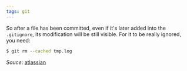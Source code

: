 ```yaml
---
tags: git
---
```



So after a file has been committed, even if it's later added into the `.gitignore`, its modification will be still visible. 
For it to be really ignored, you need:
```sh
$ git rm --cached tmp.log
```

*Sauce*: [atlassian](https://www.atlassian.com/git/tutorials/saving-changes/gitignore#ignoring-a-previously-committed)
